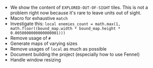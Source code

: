 * We show the content of `EXPLORED-OUT-OF-SIGHT` tiles. This is not a
  problem right now because it's rare to leave units out of sight.
* Macro for exhaustive `match`
* Investigate this: `local enemies_count = math.max(1, math.floor((bound_map.width * bound_map.height * 0.0050000000000000001)))`
* Remove usage of `#`
* Generate maps of varying sizes
* Remove usages of `local` as much as possible
* Document building the project (especially how to use Fennel)
* Handle window resizing
